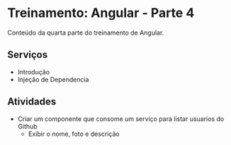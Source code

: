 # Treinamento: Angular - Parte 4
Conteúdo da quarta parte do treinamento de Angular.

## Serviços
- Introdução
- Injeção de Dependencia

## Atividades
- Criar um componente que consome um serviço para listar usuarios do Github
	- Exibir o nome, foto e descrição
 